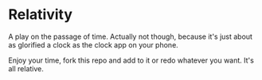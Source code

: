 # Relativity

A play on the passage of time. Actually not though, because it's just about as glorified a clock as the clock app on your phone.

Enjoy your time, fork this repo and add to it or redo whatever you want. It's all relative.
